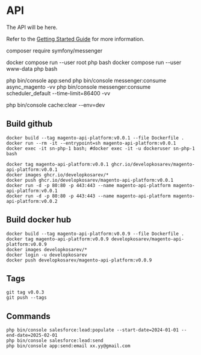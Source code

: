 # API

The API will be here.

Refer to the [Getting Started Guide](https://api-platform.com/docs/distribution) for more information.

composer require symfony/messenger

docker compose run --user root php bash
docker compose run --user www-data php bash

php bin/console app:send
php bin/console messenger:consume async_magento -vv
php bin/console messenger:consume scheduler_default --time-limit=86400 -vv

php bin/console cache:clear --env=dev

## Build github
```
docker build --tag magento-api-platform:v0.0.1 --file Dockerfile .
docker run --rm -it --entrypoint=sh magento-api-platform:v0.0.1
docker exec -it sn-php-1 bash; #docker exec -it -u dockeruser sn-php-1 bash

docker tag magento-api-platform:v0.0.1 ghcr.io/developkosarev/magento-api-platform:v0.0.1
docker images ghcr.io/developkosarev/*
docker push ghcr.io/developkosarev/magento-api-platform:v0.0.1
docker run -d -p 80:80 -p 443:443 --name magento-api-platform magento-api-platform:v0.0.1
docker run -d -p 80:80 -p 443:443 --name magento-api-platform magento-api-platform:v0.0.2
```

## Build docker hub
```
docker build --tag magento-api-platform:v0.0.9 --file Dockerfile .
docker tag magento-api-platform:v0.0.9 developkosarev/magento-api-platform:v0.0.9
docker images developkosarev/*
docker login -u developkosarev
docker push developkosarev/magento-api-platform:v0.0.9 
```

## Tags
```
git tag v0.0.3
git push --tags
```

## Commands
```
php bin/console salesforce:lead:populate --start-date=2024-01-01 --end-date=2025-02-01
php bin/console salesforce:lead:send
php bin/console app:send:email xx.yy@gmail.com
```


